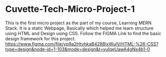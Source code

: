 # Cuvette-Tech-Micro-Project-1
This is the first micro project as the part of my course, Learning MERN Stack. 
It is a static Webpage, Basically which helped me learn structure using HTML and Design using CSS.
Follow the FIGMA Link to find the basic design framework for this project.
https://www.figma.com/file/yp9a2HtvhkaB428BjxWulV/HTML-%26-CSS?type=design&node-id=1-103&mode=design&t=vuIqeUawA4gNx4b1-0

